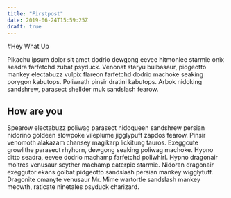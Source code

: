 ```yaml
---
title: "Firstpost"
date: 2019-06-24T15:59:25Z
draft: true
---
```



#Hey What Up

Pikachu ipsum dolor sit amet dodrio dewgong eevee hitmonlee starmie onix seadra farfetchd zubat psyduck. Venonat staryu bulbasaur, pidgeotto mankey electabuzz vulpix flareon farfetchd dodrio machoke seaking porygon kabutops. Poliwrath pinsir dratini kabutops. Arbok nidoking sandshrew, parasect shellder muk sandslash fearow.


## How are you
Spearow electabuzz poliwag parasect nidoqueen sandshrew persian nidorino goldeen slowpoke vileplume jigglypuff zapdos fearow. Pinsir venomoth alakazam chansey magikarp lickitung tauros. Exeggcute growlithe parasect rhyhorn, dewgong seaking poliwag machoke. Hypno ditto seadra, eevee dodrio machamp farfetchd poliwhirl. Hypno dragonair moltres venusaur scyther machamp caterpie starmie. Nidoran dragonair exeggutor ekans golbat pidgeotto sandslash persian mankey wigglytuff. Dragonite omanyte venusaur Mr. Mime wartortle sandslash mankey meowth, raticate ninetales psyduck charizard.
